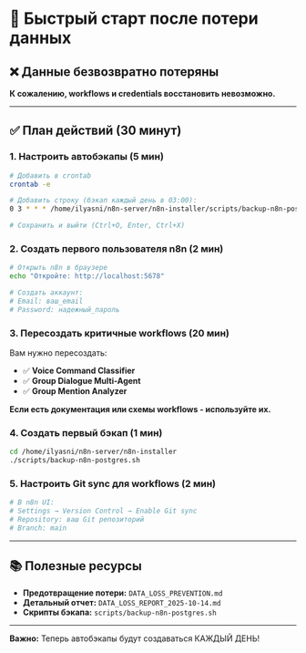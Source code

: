# 🚀 Быстрый старт после потери данных

## ❌ Данные безвозвратно потеряны

**К сожалению, workflows и credentials восстановить невозможно.**

---

## ✅ План действий (30 минут)

### 1. Настроить автобэкапы (5 мин)

```bash
# Добавить в crontab
crontab -e

# Добавить строку (бэкап каждый день в 03:00):
0 3 * * * /home/ilyasni/n8n-server/n8n-installer/scripts/backup-n8n-postgres.sh >> /home/ilyasni/n8n-server/n8n-installer/.backups/postgres/backup.log 2>&1

# Сохранить и выйти (Ctrl+O, Enter, Ctrl+X)
```

### 2. Создать первого пользователя n8n (2 мин)

```bash
# Открыть n8n в браузере
echo "Откройте: http://localhost:5678"

# Создать аккаунт:
# Email: ваш_email
# Password: надежный_пароль
```

### 3. Пересоздать критичные workflows (20 мин)

Вам нужно пересоздать:

- ✅ **Voice Command Classifier**
- ✅ **Group Dialogue Multi-Agent**
- ✅ **Group Mention Analyzer**

**Если есть документация или схемы workflows - используйте их.**

### 4. Создать первый бэкап (1 мин)

```bash
cd /home/ilyasni/n8n-server/n8n-installer
./scripts/backup-n8n-postgres.sh
```

### 5. Настроить Git sync для workflows (2 мин)

```bash
# В n8n UI:
# Settings → Version Control → Enable Git sync
# Repository: ваш Git репозиторий
# Branch: main
```

---

## 📚 Полезные ресурсы

- **Предотвращение потери:** `DATA_LOSS_PREVENTION.md`
- **Детальный отчет:** `DATA_LOSS_REPORT_2025-10-14.md`
- **Скрипты бэкапа:** `scripts/backup-n8n-postgres.sh`

---

**Важно:** Теперь автобэкапы будут создаваться КАЖДЫЙ ДЕНЬ!

